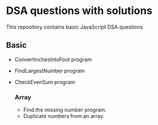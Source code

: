 # DSA questions with solutions

This repository contains basic JavaScript DSA questions

## Basic
- ConvertInchesIntoFoot program
- FindLargestNumber program
- CheckEvenSum program

  ### Array
  - Find the missing number program.
  - Duplicate numbers from an array.

    

